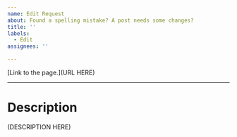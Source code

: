 ```yaml
---
name: Edit Request
about: Found a spelling mistake? A post needs some changes?
title: ''
labels:
  - Edit
assignees: ''

---
```


[Link to the page.](URL HERE)

---

# Description
(DESCRIPTION HERE)